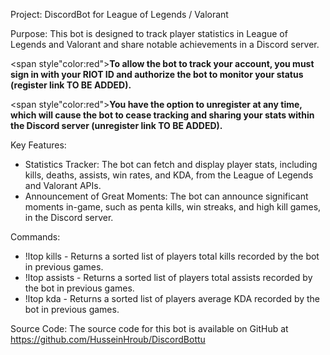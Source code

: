 Project: DiscordBot for League of Legends / Valorant

Purpose: This bot is designed to track player statistics in League of Legends and Valorant and share notable achievements in a Discord server.

<span style"color:red"><b>To allow the bot to track your account, you must sign in with your RIOT ID and authorize the bot to monitor your status (register link TO BE ADDED).</b></span><br>

<span style"color:red"><b>You have the option to unregister at any time, which will cause the bot to cease tracking and sharing your stats within the Discord server (unregister link TO BE ADDED).</b></span><br>

Key Features:
- Statistics Tracker: The bot can fetch and display player stats, including kills, deaths, assists, win rates, and KDA, from the League of Legends and Valorant APIs.<br>
- Announcement of Great Moments: The bot can announce significant moments in-game, such as penta kills, win streaks, and high kill games, in the Discord server.<br>

Commands:

- !ltop kills - Returns a sorted list of players total kills recorded by the bot in previous games.<br>
- !ltop assists - Returns a sorted list of players total assists recorded by the bot in previous games.<br>
- !ltop kda - Returns a sorted list of players average KDA recorded by the bot in previous games.<br>

Source Code: The source code for this bot is available on GitHub at <a href="https://github.com/HusseinHroub/DiscordBottu">https://github.com/HusseinHroub/DiscordBottu</a>
